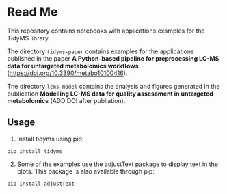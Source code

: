 Read Me
=======

This repository contains notebooks with applications examples for the TidyMS library.

The directory `tidyms-paper` contains examples for the applications published in the paper **A Python-based pipeline for preprocessing LC-MS data for untargeted metabolomics workflows** (https://doi.org/10.3390/metabo10100416).

The directory `lcms-model` contains the analysis and figures generated in the publication **Modelling LC-MS data for quality assessment in untargeted metabolomics** (ADD DOI after publiation).

Usage
-----

1. Install tidyms using pip:

```shell
pip install tidyms
```

2. Some of the examples use the adjustText package to display text in the plots.
   This package is also available through pip:

```shell
pip install adjustText
```
